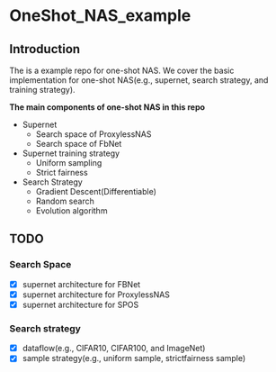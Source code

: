 # OneShot_NAS_example
## Introduction
The is a example repo for one-shot NAS. We cover the basic implementation for one-shot NAS(e.g., supernet, search strategy, and training strategy).

**The main components of one-shot NAS in this repo**
* Supernet
    * Search space of ProxylessNAS
    * Search space of FbNet
* Supernet training strategy
    * Uniform sampling
    * Strict fairness
* Search Strategy
    * Gradient Descent(Differentiable)
    * Random search
    * Evolution algorithm

## TODO
### Search Space
* [x] supernet architecture for FBNet
* [x] supernet architecture for ProxylessNAS
* [x] supernet architecture for SPOS

### Search strategy
* [x] dataflow(e.g., CIFAR10, CIFAR100, and ImageNet)
* [x] sample strategy(e.g., uniform sample, strictfairness sample)

